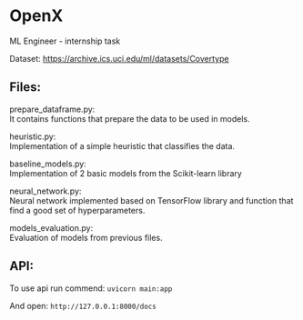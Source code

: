 # OpenX
ML Engineer - internship task

Dataset: https://archive.ics.uci.edu/ml/datasets/Covertype

Files:
-----
prepare_dataframe.py: \
    It contains functions that prepare the data to be used in models.

heuristic.py: \
    Implementation of a simple heuristic that classifies the data.

baseline_models.py: \
    Implementation of 2 basic models from the Scikit-learn library

neural_network.py: \
    Neural network implemented based on TensorFlow library and function that find a good set of hyperparameters.

models_evaluation.py: \
    Evaluation of models from previous files.


API:
-----
To use api run commend:
    `uvicorn main:app`

And open:
    `http://127.0.0.1:8000/docs`

